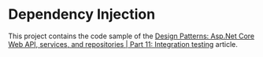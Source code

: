 # Dependency Injection
This project contains the code sample of the 
[Design Patterns: Asp.Net Core Web API, services, and repositories | Part 11: Integration testing](http://www.forevolve.com/en/articles/2017/09/18/design-patterns-web-api-service-and-repository-part-11/)
article.